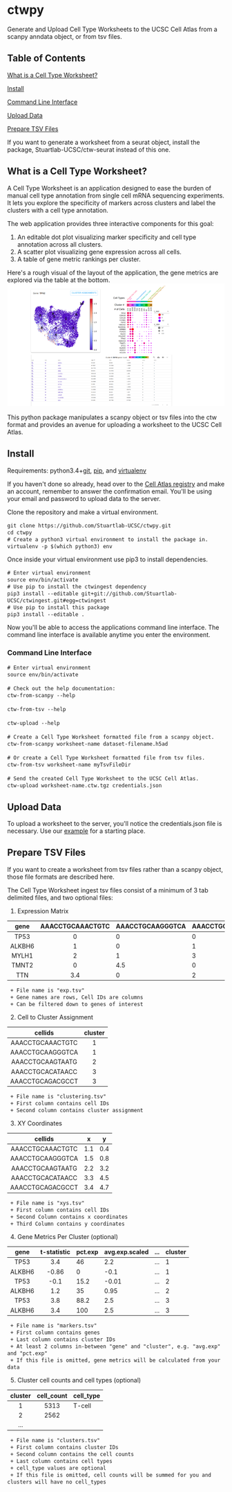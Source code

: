 # ctwpy
Generate and Upload Cell Type Worksheets to the UCSC Cell Atlas from a scanpy anndata
object, or from tsv files.

## Table of Contents

[What is a Cell Type Worksheet?](#What-is-a-cell-type-worksheet)

[Install](#Install)

[Command Line Interface](#Command-Line-Interface)

[Upload Data](#Upload-Data)

[Prepare TSV Files](#Prepare-TSV-Files)


If you want to generate a worksheet from a seurat object, install the package, 
Stuartlab-UCSC/ctw-seurat instead of this one.

## What is a Cell Type Worksheet?
A Cell Type Worksheet is an application designed to ease the burden of manual cell type annotation from single cell
mRNA sequencing experiments. It lets you explore the specificity of markers across clusters and label the clusters
with a cell type annotation.

The web application provides three interactive components for this goal:

1. An editable dot plot visualizing marker specificity and cell type annotation across all clusters.
2. A scatter plot visualizing gene expression across all cells.
3. A table of gene metric rankings per cluster.

Here's a rough visual of the layout of the application, the gene metrics are explored via the table at the bottom.
![Alt text](cell_atlas_layout.png)

This python package manipulates a scanpy object or tsv files into the ctw format 
and provides an avenue for uploading a worksheet to the UCSC Cell Atlas.

## Install

Requirements: python3.4+[git](https://gist.github.com/derhuerst/1b15ff4652a867391f03), [pip](https://pip.pypa.io/en/stable/installing/), and [virtualenv](https://virtualenv.pypa.io/en/latest/installation/)

If you haven't done so already, head over to the [Cell Atlas registry](https://cellatlasapi.ucsc.edu/user/register)
and make an account, remember to answer the confirmation email. You'll be using your email and password to upload
data to the server.

Clone the repository and make a virtual environment.
```
git clone https://github.com/Stuartlab-UCSC/ctwpy.git
cd ctwpy
# Create a python3 virtual environment to install the package in.
virtualenv -p $(which python3) env
```
 Once inside your virtual environment use pip3 to install dependencies.
```
# Enter virtual environment
source env/bin/activate
# Use pip to install the ctwingest dependency
pip3 install --editable git+git://github.com/Stuartlab-UCSC/ctwingest.git#egg=ctwingest
# Use pip to install this package
pip3 install --editable .
```
Now you'll be able to access the applications command line interface. The command line interface is available anytime you enter the environment.
### Command Line Interface
```
# Enter virtual environment
source env/bin/activate

# Check out the help documentation:
ctw-from-scanpy --help

ctw-from-tsv --help

ctw-upload --help

# Create a Cell Type Worksheet formatted file from a scanpy object.
ctw-from-scanpy worksheet-name dataset-filename.h5ad

# Or create a Cell Type Worksheet formatted file from tsv files.
ctw-from-tsv worksheet-name myTsvFileDir

# Send the created Cell Type Worksheet to the UCSC Cell Atlas.
ctw-upload worksheet-name.ctw.tgz credentials.json
```

## Upload Data
To upload a worksheet to the server, you'll notice the credentials.json file is necessary. Use our
[example](https://github.com/Stuartlab-UCSC/ctwpy/blob/master/credentials.json) for a starting
place.

## Prepare TSV Files
If you want to create a worksheet from tsv files rather than a scanpy object, those file formats
are described here.

The Cell Type Worksheet ingest tsv files consist of a minimum of 3 tab delimited files, and two 
optional files:

1. Expression Matrix

|       gene       | AAACCTGCAAACTGTC | AAACCTGCAAGGGTCA | AAACCTGCAAGTAATG | ... |
|:----------------:|:----------------:|------------------|------------------|-----|
| TP53 |         0        | 0                | 0                | ... |
| ALKBH6 |         1        | 0                | 1                | ... |
| MYLH1 |         2        | 1                | 3                | ... |
| TMNT2 |         0        | 4.5              | 0                | ... |
| TTN |        3.4       | 0                | 2                | ... |


     + File name is "exp.tsv"
     + Gene names are rows, Cell IDs are columns
     + Can be filtered down to genes of interest
     
2. Cell to Cluster Assignment

|      cellids     | cluster |
|:----------------:|:-------:|
| AAACCTGCAAACTGTC |    1    |
| AAACCTGCAAGGGTCA |    1    |
| AAACCTGCAAGTAATG |    2    |
| AAACCTGCACATAACC |    3    |
| AAACCTGCAGACGCCT |    3    |

     + File name is "clustering.tsv"
     + First column contains cell IDs
     + Second column contains cluster assignment
     
3. XY Coordinates

|      cellids     |  x  | y   |
|:----------------:|:---:|-----|
| AAACCTGCAAACTGTC | 1.1 | 0.4 |
| AAACCTGCAAGGGTCA | 1.5 | 0.8 |
| AAACCTGCAAGTAATG | 2.2 | 3.2 |
| AAACCTGCACATAACC | 3.3 | 4.5 |
| AAACCTGCAGACGCCT | 3.4 | 4.7 |

     + File name is "xys.tsv"
     + First column contains cell IDs
     + Second Column contains x coordinates
     + Third Column contains y coordinates
    
4. Gene Metrics Per Cluster (optional)

|  gene  | t-statistic | pct.exp | avg.exp.scaled | ... | cluster |
|:------:|:-----------:|---------|----------------|-----|---------|
|  TP53  |     3.4     | 46      | 2.2            | ... | 1       |
| ALKBH6 |    -0.86    | 0       | -0.1           | ... | 1       |
|  TP53  |     -0.1    | 15.2    | -0.01          | ... | 2       |
| ALKBH6 | 1.2         | 35      | 0.95           | ... | 2       |
|  TP53  |     3.8     | 88.2    | 2.5            | ... | 3       |
| ALKBH6 |     3.4     | 100     | 2.5            | ... | 3       |

     + File name is "markers.tsv"
     + First column contains genes
     + Last column contains cluster IDs
     + At least 2 columns in-between "gene" and "cluster", e.g. "avg.exp" and "pct.exp"
     + If this file is omitted, gene metrics will be calculated from your data

5. Cluster cell counts and cell types (optional)

| cluster | cell_count | cell_type |
|:--------:|:------------:|--------------------------------- |
| 1 |         5313 |         T-cell |
| 2 |         2562 | |
| ... | | |

     + File name is "clusters.tsv"
     + First column contains cluster IDs
     + Second column contains the cell counts
     + Last column contains cell types
     + cell_type values are optional
     + If this file is omitted, cell counts will be summed for you and clusters will have no cell_types
